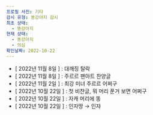 ```yaml
---
프로필 사진: 기타
감시 유형: 똥강아지 감시
최초 상태:
  - 똥강아지
현재 상태:
  - 똥강아지
  - 의심
확인날짜: 2022-10-22
---
```

- [ 2022년 11월 8일 ] : 대깨징 탈락
- [ 2022년 11월 8일 ] : 주르르 팬아트 찬양글
- [ 2022년 11월 2일 ] : 최강 미녀 주르르 어쩌구
- [ 2022년 10월 22일 ] : 첫 비챤글, 뭐 머리 푼거 보면 어쩌구
- [ 2022년 10월 22일 ] : 자캐 머리에 똥
- [ 2022년 10월 22일 ] : 인자땅 → 인쟈